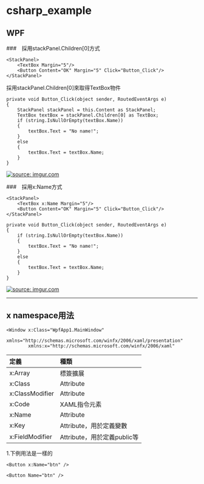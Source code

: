 # csharp_example


## WPF

###　採用stackPanel.Children[0]方式

```
<StackPanel>
    <TextBox Margin="5"/>
    <Button Content="OK" Margin="5" Click="Button_Click"/>
</StackPanel>
```

採用stackPanel.Children[0]來取得TextBox物件
```
private void Button_Click(object sender, RoutedEventArgs e)
{
    StackPanel stackPanel = this.Content as StackPanel;
    TextBox textBox = stackPanel.Children[0] as TextBox;
    if (string.IsNullOrEmpty(textBox.Name))
    {
        textBox.Text = "No name!";
    }
    else
    {
        textBox.Text = textBox.Name;
    }
}
```
<a href="https://imgur.com/mSGz5xp"><img src="https://i.imgur.com/mSGz5xp.png" title="source: imgur.com" /></a>

###　採用x:Name方式

```
<StackPanel>
    <TextBox x:Name Margin="5"/>
    <Button Content="OK" Margin="5" Click="Button_Click"/>
</StackPanel>
```

```
private void Button_Click(object sender, RoutedEventArgs e)
{
    if (string.IsNullOrEmpty(textBox.Name))
    {
        textBox.Text = "No name!";
    }
    else
    {
        textBox.Text = textBox.Name;
    }
}
```
<a href="https://imgur.com/tM9q6Dd"><img src="https://i.imgur.com/tM9q6Dd.png" title="source: imgur.com" /></a>

---------

## x namespace用法

```
<Window x:Class="WpfApp1.MainWindow"
        xmlns="http://schemas.microsoft.com/winfx/2006/xaml/presentation"
        xmlns:x="http://schemas.microsoft.com/winfx/2006/xaml"
```

|定義 | 種類 |
|:----|:----|
| x:Array | 標簽擴展 |
| x:Class | Attribute |
| x:ClassModifier | Attribute |
| x:Code | XAML指令元素 |
| x:Name | Attribute |
| x:Key  | Attribute，用於定義變數 |
| x:FieldModifier | Attribute，用於定義public等 |

1.下例用法是一樣的

```
<Button x:Name="btn" />
```
```
<Button Name="btn" />
```